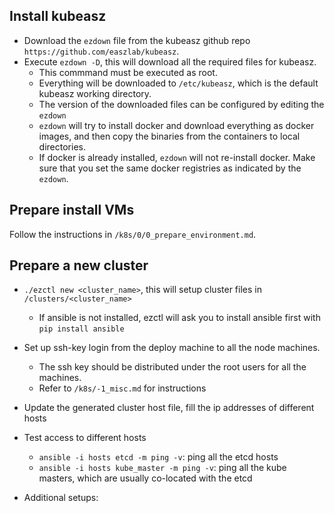 ## Install kubeasz

- Download the `ezdown` file from the kubeasz github repo `https://github.com/easzlab/kubeasz`.
- Execute `ezdown -D`, this will download all the required files for kubeasz.
    - This commmand must be executed as root.
    - Everything will be downloaded to `/etc/kubeasz`, which is the default kubeasz working directory.
    - The version of the downloaded files can be configured by editing the `ezdown`
    - `ezdown` will try to install docker and download everything as docker images, and then copy the binaries from the containers to local directories.
    - If docker is already installed, `ezdown` will not re-install docker. Make sure that you set the same docker registries as indicated by the `ezdown`.

## Prepare install VMs

Follow the instructions in `/k8s/0/0_prepare_environment.md`.

## Prepare a new cluster

- `./ezctl new <cluster_name>`, this will setup cluster files in `/clusters/<cluster_name>`
    - If ansible is not installed, ezctl will ask you to install ansible first with `pip install ansible`

- Set up ssh-key login from the deploy machine to all the node machines. 
    - The ssh key should be distributed under the root users for all the machines.
    - Refer to `/k8s/-1_misc.md` for instructions

- Update the generated cluster host file, fill the ip addresses of different hosts

- Test access to different hosts
    - `ansible -i hosts etcd -m ping -v`: ping all the etcd hosts
    - `ansible -i hosts kube_master -m ping -v`: ping all the kube masters, which are usually co-located with the etcd

- Additional setups: